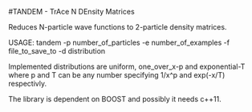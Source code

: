 #TANDEM - TrAce N DEnsity Matrices

Reduces N-particle wave functions to 2-particle density matrices.

USAGE: tandem -p number_of_particles -e number_of_examples -f file_to_save_to -d distribution

Implemented distributions are uniform, one_over_x-p and exponential-T
where p and T can be any number specifying 1/x^p and exp(-x/T) respectivly.

The library is dependent on BOOST and possibly it needs c++11.
